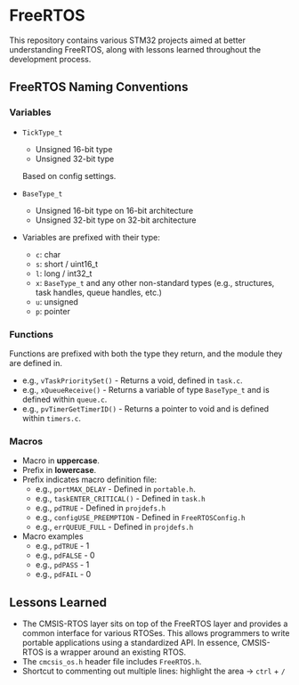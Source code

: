 # FreeRTOS
This repository contains various STM32 projects aimed at better understanding FreeRTOS, along with lessons learned throughout the development process.



## FreeRTOS Naming Conventions

### Variables

* `TickType_t`

  * Unsigned 16-bit type
  * Unsigned 32-bit type

  Based on config settings.

* `BaseType_t`

  * Unsigned 16-bit type on 16-bit architecture
  * Unsigned 32-bit type on 32-bit architecture

* Variables are prefixed with their type:

  * `c`: char
  * `s`: short / uint16_t
  * `l`: long / int32_t
  * `x`: `BaseType_t` and any other non-standard types (e.g., structures, task handles, queue handles, etc.)
  * `u`: unsigned
  * `p`: pointer

### Functions

Functions are prefixed with both the type they return, and the module they are defined in.

* e.g., `vTaskPrioritySet()` - Returns a void, defined in `task.c`.
* e.g., `xQueueReceive()` - Returns a variable of type `BaseType_t` and is defined within `queue.c`.
* e.g., `pvTimerGetTimerID()` - Returns a pointer to void and is defined within `timers.c`.

### Macros

* Macro in **uppercase**.
* Prefix in **lowercase**.
* Prefix indicates macro definition file:
  * e.g., `portMAX_DELAY` - Defined in `portable.h`.
  * e.g., `taskENTER_CRITICAL()` - Defined in `task.h`
  * e.g., `pdTRUE` - Defined in `projdefs.h`
  * e.g., `configUSE_PREEMPTION` - Defined in `FreeRTOSConfig.h`
  * e.g., `errQUEUE_FULL` - Defined in `projdefs.h`
* Macro examples
  * e.g., `pdTRUE` - 1
  * e.g., `pdFALSE` - 0
  * e.g., `pdPASS` - 1
  * e.g., `pdFAIL` - 0



## Lessons Learned
* The CMSIS-RTOS layer sits on top of the FreeRTOS layer and provides a common interface for various RTOSes. This allows programmers to write portable applications using a standardized API. In essence, CMSIS-RTOS is a wrapper around an existing RTOS.
* The `cmcsis_os.h` header file includes `FreeRTOS.h`.
* Shortcut to commenting out multiple lines: highlight the area -> `ctrl` + `/`

